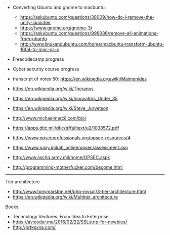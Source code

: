 - Converting Ubuntu and gnome to macbuntu:
  - https://askubuntu.com/questions/38009/how-do-i-remove-the-unity-launcher
  - https://www.gnome.org/gnome-3/
  - https://askubuntu.com/questions/996086/remove-all-animations-from-ubuntu
  - http://www.linuxandubuntu.com/home/macbuntu-transform-ubuntu-1604-to-mac-os-x
  
- Freecodecamp progress
- Cyber security course progress
- transcript of notes 
 50:
 https://en.wikipedia.org/wiki/Maimonides
 - https://en.wikipedia.org/wiki/Theranos
 - https://en.wikipedia.org/wiki/Innovators_Under_35
 - https://en.wikipedia.org/wiki/Steve_Jurvetson
 - http://www.michaelmercil.com/bio/
- https://apps.dtic.mil/dtic/tr/fulltext/u2/1038572.pdf
- https://www.opsecprofessionals.org/opsec-resources/4
- https://www.navy.mil/ah_online/opsec/assessment.asp
- http://www.aschq.army.mil/home/OPSEC.aspx
- http://programming-motherfucker.com/become.html

---
Tier architecture
- http://www.tonymarston.net/php-mysql/3-tier-architecture.html
- https://en.wikipedia.org/wiki/Multitier_architecture

Books: 
- Technology Ventures: From Idea to Enterprise
- https://avicoder.me/2016/02/22/SSLstrip-for-newbies/
- http://prtksxna.com/
